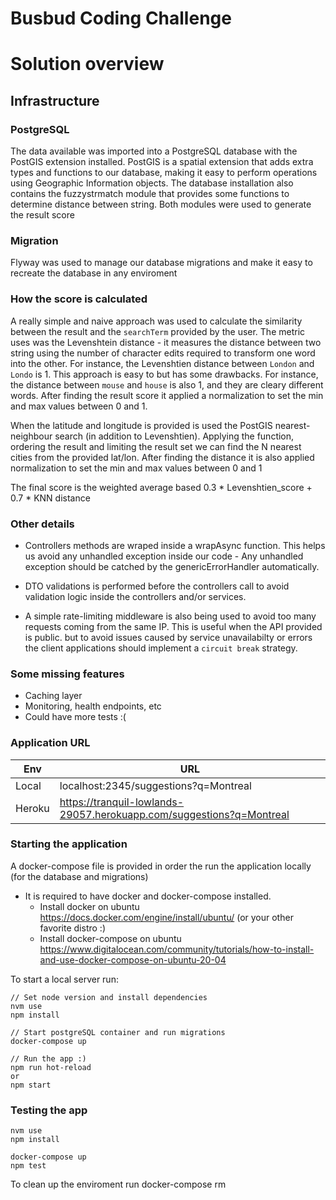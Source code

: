 # Busbud Coding Challenge
# Solution overview

## Infrastructure

### PostgreSQL

The data available was imported into a PostgreSQL database with the PostGIS extension installed. PostGIS is a spatial extension that adds extra types and functions to our database, making it easy to perform operations using Geographic Information objects. The database installation also contains the fuzzystrmatch module that provides some functions to determine distance between string. Both modules were used to generate the result score

### Migration

Flyway was used to manage our database migrations and make it easy to recreate the database in any enviroment

### How the score is calculated

A really simple and naive approach was used to calculate the similarity between the result and the `searchTerm` provided by the user. The metric uses was the Levenshtein distance - it measures the distance between two string using the number of character edits required to transform one word into the other. For instance, the Levenshtien distance between `London` and `Londo` is 1. This approach is easy to but has some drawbacks. For instance, the distance between `mouse` and `house` is also 1, and they are cleary different words. After finding the result score it applied a normalization to set the min and max values between 0 and 1.

When the latitude and longitude is provided is used the PostGIS nearest-neighbour search (in addition to Levenshtien). Applying the function, ordering the result and limiting the result set we can find the N nearest cities from the provided lat/lon. After finding the distance it is also applied normalization to set the min and max values between 0 and 1

The final score is the weighted average based 0.3 * Levenshtien_score + 0.7 * KNN distance

### Other details

- Controllers methods are wraped inside a wrapAsync function. This helps us avoid any unhandled exception inside our code - Any unhandled exception should be catched by the genericErrorHandler automatically. 

- DTO validations is performed before the controllers call to avoid validation logic inside the controllers and/or services.

- A simple rate-limiting middleware is also being used to avoid too many requests coming from the same IP. This is useful when the API provided is public. but to avoid issues caused by service unavailabilty or errors the client applications should implement a `circuit break` strategy. 

### Some missing features

- Caching layer
- Monitoring, health endpoints, etc 
- Could have more tests :(

### Application URL



|Env  |URL                                                                         |
|-----|----------------------------------------------------------------------------|
|Local  |localhost:2345/suggestions?q=Montreal |
|Heroku |https://tranquil-lowlands-29057.herokuapp.com/suggestions?q=Montreal  |


### Starting the application

A docker-compose file is provided in order the run the application locally (for the database and migrations)

* It is required to have docker and docker-compose installed.
  - Install docker on ubuntu https://docs.docker.com/engine/install/ubuntu/ (or your other favorite distro :)
  - Install docker-compose on ubuntu https://www.digitalocean.com/community/tutorials/how-to-install-and-use-docker-compose-on-ubuntu-20-04


To start a local server run:

```
// Set node version and install dependencies
nvm use
npm install
```
```
// Start postgreSQL container and run migrations
docker-compose up
```
```
// Run the app :) 
npm run hot-reload
or
npm start 
```

### Testing the app

```
nvm use
npm install

docker-compose up
npm test
```

To clean up the enviroment run docker-compose rm